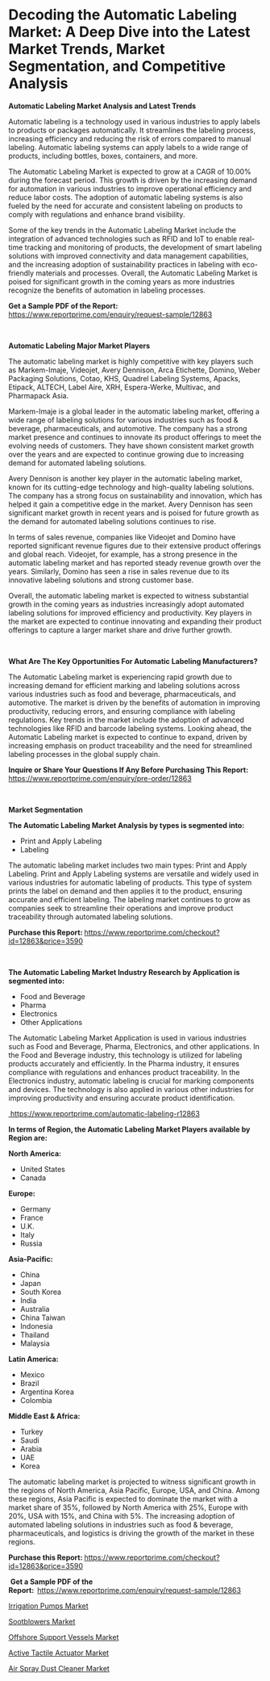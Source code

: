 <p><h1>Decoding the Automatic Labeling Market: A Deep Dive into the Latest Market Trends, Market Segmentation, and Competitive Analysis</h1></p><p><strong>Automatic Labeling Market Analysis and Latest Trends</strong></p>
<p><p>Automatic labeling is a technology used in various industries to apply labels to products or packages automatically. It streamlines the labeling process, increasing efficiency and reducing the risk of errors compared to manual labeling. Automatic labeling systems can apply labels to a wide range of products, including bottles, boxes, containers, and more.</p><p>The Automatic Labeling Market is expected to grow at a CAGR of 10.00% during the forecast period. This growth is driven by the increasing demand for automation in various industries to improve operational efficiency and reduce labor costs. The adoption of automatic labeling systems is also fueled by the need for accurate and consistent labeling on products to comply with regulations and enhance brand visibility.</p><p>Some of the key trends in the Automatic Labeling Market include the integration of advanced technologies such as RFID and IoT to enable real-time tracking and monitoring of products, the development of smart labeling solutions with improved connectivity and data management capabilities, and the increasing adoption of sustainability practices in labeling with eco-friendly materials and processes. Overall, the Automatic Labeling Market is poised for significant growth in the coming years as more industries recognize the benefits of automation in labeling processes.</p></p>
<p><strong>Get a Sample PDF of the Report:&nbsp;</strong> <a href="https://www.reportprime.com/enquiry/request-sample/12863">https://www.reportprime.com/enquiry/request-sample/12863</a></p>
<p>&nbsp;</p>
<p><strong>Automatic Labeling Major Market Players</strong></p>
<p><p>The automatic labeling market is highly competitive with key players such as Markem-Imaje, Videojet, Avery Dennison, Arca Etichette, Domino, Weber Packaging Solutions, Cotao, KHS, Quadrel Labeling Systems, Apacks, Etipack, ALTECH, Label Aire, XRH, Espera-Werke, Multivac, and Pharmapack Asia.</p><p>Markem-Imaje is a global leader in the automatic labeling market, offering a wide range of labeling solutions for various industries such as food & beverage, pharmaceuticals, and automotive. The company has a strong market presence and continues to innovate its product offerings to meet the evolving needs of customers. They have shown consistent market growth over the years and are expected to continue growing due to increasing demand for automated labeling solutions.</p><p>Avery Dennison is another key player in the automatic labeling market, known for its cutting-edge technology and high-quality labeling solutions. The company has a strong focus on sustainability and innovation, which has helped it gain a competitive edge in the market. Avery Dennison has seen significant market growth in recent years and is poised for future growth as the demand for automated labeling solutions continues to rise.</p><p>In terms of sales revenue, companies like Videojet and Domino have reported significant revenue figures due to their extensive product offerings and global reach. Videojet, for example, has a strong presence in the automatic labeling market and has reported steady revenue growth over the years. Similarly, Domino has seen a rise in sales revenue due to its innovative labeling solutions and strong customer base.</p><p>Overall, the automatic labeling market is expected to witness substantial growth in the coming years as industries increasingly adopt automated labeling solutions for improved efficiency and productivity. Key players in the market are expected to continue innovating and expanding their product offerings to capture a larger market share and drive further growth.</p></p>
<p>&nbsp;</p>
<p><strong>What Are The Key Opportunities For Automatic Labeling Manufacturers?</strong></p>
<p><p>The Automatic Labeling market is experiencing rapid growth due to increasing demand for efficient marking and labeling solutions across various industries such as food and beverage, pharmaceuticals, and automotive. The market is driven by the benefits of automation in improving productivity, reducing errors, and ensuring compliance with labeling regulations. Key trends in the market include the adoption of advanced technologies like RFID and barcode labeling systems. Looking ahead, the Automatic Labeling market is expected to continue to expand, driven by increasing emphasis on product traceability and the need for streamlined labeling processes in the global supply chain.</p></p>
<p><strong>Inquire or Share Your Questions If Any Before Purchasing This Report:</strong> <a href="https://www.reportprime.com/enquiry/pre-order/12863">https://www.reportprime.com/enquiry/pre-order/12863</a></p>
<p>&nbsp;</p>
<p><strong>Market Segmentation</strong></p>
<p><strong>The Automatic Labeling Market Analysis by types is segmented into:</strong></p>
<p><ul><li>Print and Apply Labeling</li><li>Labeling</li></ul></p>
<p><p>The automatic labeling market includes two main types: Print and Apply Labeling. Print and Apply Labeling systems are versatile and widely used in various industries for automatic labeling of products. This type of system prints the label on demand and then applies it to the product, ensuring accurate and efficient labeling. The labeling market continues to grow as companies seek to streamline their operations and improve product traceability through automated labeling solutions.</p></p>
<p><strong>Purchase this Report:&nbsp;</strong><a href="https://www.reportprime.com/checkout?id=12863&price=3590">https://www.reportprime.com/checkout?id=12863&price=3590</a></p>
<p>&nbsp;</p>
<p><strong>The Automatic Labeling Market Industry Research by Application is segmented into:</strong></p>
<p><ul><li>Food and Beverage</li><li>Pharma</li><li>Electronics</li><li>Other Applications</li></ul></p>
<p><p>The Automatic Labeling Market Application is used in various industries such as Food and Beverage, Pharma, Electronics, and other applications. In the Food and Beverage industry, this technology is utilized for labeling products accurately and efficiently. In the Pharma industry, it ensures compliance with regulations and enhances product traceability. In the Electronics industry, automatic labeling is crucial for marking components and devices. The technology is also applied in various other industries for improving productivity and ensuring accurate product identification.</p></p>
<p><a href="https://www.reportprime.com/automatic-labeling-r12863">&nbsp;https://www.reportprime.com/automatic-labeling-r12863</a></p>
<p><strong>In terms of Region, the Automatic Labeling Market Players available by Region are:</strong></p>
<p>
    <p> <strong> North America: </strong>
        <ul>
            <li>United States</li>
            <li>Canada</li>
        </ul>
        </p> 
    <p> <strong> Europe: </strong>
        <ul>
            <li>Germany</li>
            <li>France</li>
            <li>U.K.</li>
            <li>Italy</li>
            <li>Russia</li>
        </ul>
        </p> 
    <p> <strong> Asia-Pacific: </strong>
        <ul>
            <li>China</li>
            <li>Japan</li>
            <li>South Korea</li>
            <li>India</li>
            <li>Australia</li>
            <li>China Taiwan</li>
            <li>Indonesia</li>
            <li>Thailand</li>
            <li>Malaysia</li>
        </ul>
        </p> 
    <p> <strong> Latin America: </strong>
        <ul>
            <li>Mexico</li>
            <li>Brazil</li>
            <li>Argentina Korea</li>
            <li>Colombia</li>
        </ul>
        </p> 
    <p> <strong> Middle East & Africa: </strong>
        <ul>
            <li>Turkey</li>
            <li>Saudi</li>
            <li>Arabia</li>
            <li>UAE</li>
            <li>Korea</li>
        </ul>
    </p>
    </p>
<p><p>The automatic labeling market is projected to witness significant growth in the regions of North America, Asia Pacific, Europe, USA, and China. Among these regions, Asia Pacific is expected to dominate the market with a market share of 35%, followed by North America with 25%, Europe with 20%, USA with 15%, and China with 5%. The increasing adoption of automated labeling solutions in industries such as food & beverage, pharmaceuticals, and logistics is driving the growth of the market in these regions.</p></p>
<p><strong>Purchase this Report: </strong><a href="https://www.reportprime.com/checkout?id=12863&price=3590">https://www.reportprime.com/checkout?id=12863&price=3590</a></p>
<p>&nbsp;<strong>Get a Sample PDF of the Report:&nbsp;&nbsp;</strong><a href="https://www.reportprime.com/enquiry/request-sample/12863">https://www.reportprime.com/enquiry/request-sample/12863</a></p>
<p><strong></strong></p>
<p><p><a href="https://www.linkedin.com/pulse/future-trends-global-irrigation-pumps-market-insights-analysis-msxee?trackingId=V8nB%2Ft6JTOmN57yEckysxg%3D%3D">Irrigation Pumps Market</a></p><p><a href="https://www.linkedin.com/pulse/sootblowers-market-global-regional-analysis-focus-region-5lhle?trackingId=ykG4l90hT%2BWZp3gpKP54vQ%3D%3D">Sootblowers Market</a></p><p><a href="https://github.com/sydneyHaley871/Market-Research-Report-List-1/blob/main/offshore-support-vessels-market.md">Offshore Support Vessels Market</a></p><p><a href="https://www.linkedin.com/pulse/active-tactile-actuator-market-size-growing-cagr-69-report-fxooc?trackingId=JndjfmFRQV%2BDSqcYrMH38g%3D%3D">Active Tactile Actuator Market</a></p><p><a href="https://github.com/widyafarer/Market-Research-Report-List-1/blob/main/air-spray-dust-cleaner-market.md">Air Spray Dust Cleaner Market</a></p></p>